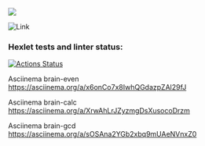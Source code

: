 <a href="https://codeclimate.com/github/codeclimate/codeclimate/maintainability"><img src="https://api.codeclimate.com/v1/badges/a99a88d28ad37a79dbf6/maintainability" /></a>

![Link](https://github.com/Savvoyy/frontend-project-lvl1/actions/workflows/nodejs.yml/badge.svg)

### Hexlet tests and linter status:
[![Actions Status](https://github.com/Savvoyy/frontend-project-lvl1/workflows/hexlet-check/badge.svg)](https://github.com/Savvoyy/frontend-project-lvl1/actions)

Asciinema brain-even
https://asciinema.org/a/x6onCo7x8IwhQGdazpZAl29fJ

Asciinema brain-calc
https://asciinema.org/a/XrwAhLrJZyzmgDsXusocoDrzm

Asciinema brain-gcd
https://asciinema.org/a/sOSAna2YGb2xbq9mUAeNVnxZ0

